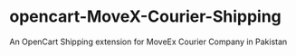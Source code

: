 # opencart-MoveX-Courier-Shipping
An OpenCart Shipping extension for MoveEx Courier Company in Pakistan

